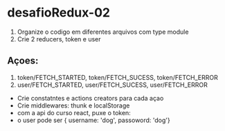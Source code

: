 # desafioRedux-02
1) Organize o codigo em diferentes arquivos com type module
2) Crie 2 reducers, token e user
## Açoes: ##

1) token/FETCH_STARTED, token/FETCH_SUCESS, token/FETCH_ERROR
2) user/FETCH_STARTED, user/FETCH_SUCESS, user/FETCH_ERROR

- Crie constatntes e actions creators para cada açao 
- Crie middlewares: thunk e localStorage
- com a api do curso react, puxe o token:
- o user pode ser { username: 'dog', passoword: 'dog'}
